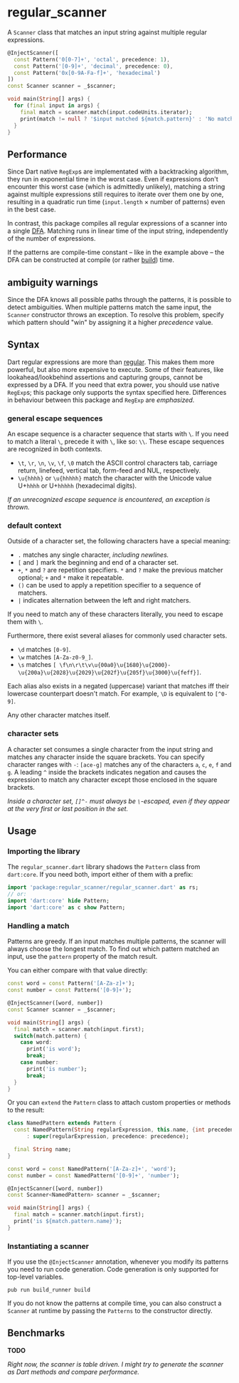 regular_scanner
===============

A `Scanner` class that matches an input string against multiple regular expressions.

```dart
@InjectScanner([
  const Pattern('0[0-7]+', 'octal', precedence: 1),
  const Pattern('[0-9]+', 'decimal', precedence: 0),
  const Pattern('0x[0-9A-Fa-f]+', 'hexadecimal')
])
const Scanner scanner = _$scanner;

void main(String[] args) {
  for (final input in args) {
    final match = scanner.match(input.codeUnits.iterator);
    print(match != null ? '$input matched ${match.pattern}' : 'No match');
  }
}
```

Performance
-----------

Since Dart native `RegExp`s are implementated with a backtracking algorithm, they run in exponential time in the worst case.
Even if expressions don't encounter this worst case (which is admittedly unlikely), matching a string against multiple expressions still requires to iterate over them one by one, resulting in a quadratic run time (`input.length` × number of patterns) even in the best case.

In contrast, this package compiles all regular expressions of a scanner into a single [DFA][dfa].
Matching runs in linear time of the input string, independently of the number of expressions.

If the patterns are compile-time constant – like in the example above – the DFA can be constructed at compile (or rather [build][build]) time.

ambiguity warnings
------------------

Since the DFA knows all possible paths through the patterns, it is possible to detect ambiguities.
When multiple patterns match the same input, the `Scanner` constructor throws an exception.
To resolve this problem, specify which pattern should "win" by assigning it a higher _precedence_ value.

Syntax
------

Dart regular expressions are more than [regular][regular language].
This makes them more powerful, but also more expensive to execute.
Some of their features, like lookahead/lookbehind assertions and capturing groups, cannot be expressed by a DFA.
If you need that extra power, you should use native `RegExp`s; this package only supports the syntax specified here.
Differences in behaviour between this package and `RegExp` are _emphasized_.

### general escape sequences

An escape sequence is a character sequence that starts with `\`.
If you need to match a literal `\`, precede it with `\`, like so: `\\`.
These escape sequences are recognized in both contexts.

 * `\t`, `\r`, `\n`, `\v`, `\f`, `\0` match the ASCII control characters tab, carriage return, linefeed, vertical tab, form-feed and NUL, respectively.
 * `\u{hhhh}` or `\u{hhhhh}` match the character with the Unicode value U+`hhhh` or U+`hhhhh` (hexadecimal digits).

_If an unrecognized escape sequence is encountered, an exception is thrown._

### default context

Outside of a character set, the following characters have a special meaning:

 * `.` matches any single character, _including newlines._
 * `[` and `]` mark the beginning and end of a character set.
 * `+`, `*` and `?` are repetition specifiers.
   `*` and `?` make the previous matcher optional; `+` and `*` make it repeatable.
 * `()` can be used to apply a repetition specifier to a sequence of matchers.
 * `|` indicates alternation between the left and right matchers.

If you need to match any of these characters literally, you need to escape them with `\`.

Furthermore, there exist several aliases for commonly used character sets.

 * `\d` matches `[0-9]`.
 * `\w` matches `[A-Za-z0-9_]`.
 * `\s` matches `[ \f\n\r\t\v\u{00a0}\u{1680}\u{2000}-\u{200a}\u{2028}\u{2029}\u{202f}\u{205f}\u{3000}\u{feff}]`.

Each alias also exists in a negated (uppercase) variant that matches iff their lowercase counterpart doesn't match.
For example, `\D` is equivalent to `[^0-9]`.

Any other character matches itself.

### character sets

A character set consumes a single character from the input string and matches any character inside the square brackets.
You can specify character ranges with `-`:
`[ace-g]` matches any of the characters `a`, `c`, `e`, `f` and `g`.
A leading `^` inside the brackets indicates negation and causes the expression to match any character except those enclosed in the square brackets.

_Inside a character set, `[]^-` must always be `\`-escaped, even if they appear at the very first or last position in the set._

Usage
-----

### Importing the library

The `regular_scanner.dart` library shadows the `Pattern` class from `dart:core`.
If you need both, import either of them with a prefix:

```dart
import 'package:regular_scanner/regular_scanner.dart' as rs;
// or:
import 'dart:core' hide Pattern;
import 'dart:core' as c show Pattern;
```

### Handling a match

Patterns are greedy.
If an input matches multiple patterns, the scanner will always choose the longest match.
To find out which pattern matched an input, use the `pattern` property of the match result.

You can either compare with that value directly:

```dart
const word = const Pattern('[A-Za-z]+');
const number = const Pattern('[0-9]+');

@InjectScanner([word, number])
const Scanner scanner = _$scanner;

void main(String[] args) {
  final match = scanner.match(input.first);
  switch(match.pattern) {
    case word:
      print('is word');
      break;
    case number:
      print('is number');
      break;
  }
}
```

Or you can `extend` the `Pattern` class to attach custom properties or methods to the result:

```dart
class NamedPattern extends Pattern {
  const NamedPattern(String regularExpression, this.name, {int precedence: 0})
      : super(regularExpression, precedence: precedence);

  final String name;
}

const word = const NamedPattern('[A-Za-z]+', 'word');
const number = const NamedPattern('[0-9]+', 'number');

@InjectScanner([word, number])
const Scanner<NamedPattern> scanner = _$scanner;

void main(String[] args) {
  final match = scanner.match(input.first);
  print('is ${match.pattern.name}');
}
```

### Instantiating a scanner

If you use the `@InjectScanner` annotation, whenever you modify its patterns you need to run code generation. Code generation is only supported for top-level variables.

```shell
pub run build_runner build
```

If you do not know the patterns at compile time, you can also construct a `Scanner` at runtime by passing the `Patterns` to the constructor directly.

Benchmarks
----------

**TODO**

_Right now, the scanner is table driven. I might try to generate the scanner as Dart methods and compare performance._

[dfa]: https://en.wikipedia.org/wiki/Deterministic_finite_automaton
[build]: https://pub.dartlang.org/packages/build_runner
[regular language]: https://en.wikipedia.org/wiki/Regular_language
